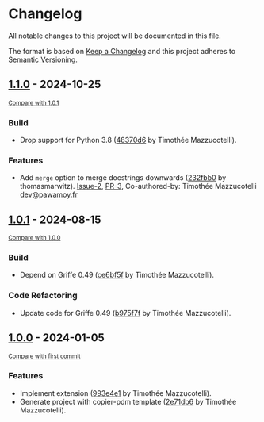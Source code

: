 # Changelog

All notable changes to this project will be documented in this file.

The format is based on [Keep a Changelog](http://keepachangelog.com/en/1.0.0/)
and this project adheres to [Semantic Versioning](http://semver.org/spec/v2.0.0.html).

<!-- insertion marker -->
## [1.1.0](https://github.com/mkdocstrings/griffe-inherited-docstrings/releases/tag/1.1.0) - 2024-10-25

<small>[Compare with 1.0.1](https://github.com/mkdocstrings/griffe-inherited-docstrings/compare/1.0.1...1.1.0)</small>

### Build

- Drop support for Python 3.8 ([48370d6](https://github.com/mkdocstrings/griffe-inherited-docstrings/commit/48370d6d6cb9766bc28aca4c88144fd5f27d8300) by Timothée Mazzucotelli).

### Features

- Add `merge` option to merge docstrings downwards ([232fbb0](https://github.com/mkdocstrings/griffe-inherited-docstrings/commit/232fbb0a151eb58a34d4579881cc2bed8f689bbc) by thomasmarwitz). [Issue-2](https://github.com/mkdocstrings/griffe-inherited-docstrings/issues/2), [PR-3](https://github.com/mkdocstrings/griffe-inherited-docstrings/pull/3), Co-authored-by: Timothée Mazzucotelli <dev@pawamoy.fr>

## [1.0.1](https://github.com/mkdocstrings/griffe-inherited-docstrings/releases/tag/1.0.1) - 2024-08-15

<small>[Compare with 1.0.0](https://github.com/mkdocstrings/griffe-inherited-docstrings/compare/1.0.0...1.0.1)</small>

### Build

- Depend on Griffe 0.49 ([ce6bf5f](https://github.com/mkdocstrings/griffe-inherited-docstrings/commit/ce6bf5fe21e839aa7e1b9b84c9c531a5841ece3c) by Timothée Mazzucotelli).

### Code Refactoring

- Update code for Griffe 0.49 ([b975f7f](https://github.com/mkdocstrings/griffe-inherited-docstrings/commit/b975f7f523c369c9ab3bc889cf9f558ef7c133a0) by Timothée Mazzucotelli).

## [1.0.0](https://github.com/mkdocstrings/griffe-inherited-docstrings/releases/tag/1.0.0) - 2024-01-05

<small>[Compare with first commit](https://github.com/mkdocstrings/griffe-inherited-docstrings/compare/b0d27df17aab12337a426b1d2e642593bdc9231b...1.0.0)</small>

### Features

- Implement extension ([993e4e1](https://github.com/mkdocstrings/griffe-inherited-docstrings/commit/993e4e1e9a316e8b472df47c6568392605ca07f6) by Timothée Mazzucotelli).
- Generate project with copier-pdm template ([2e71db6](https://github.com/mkdocstrings/griffe-inherited-docstrings/commit/2e71db6086e2507cc058d8b387d33eb7c228ed9a) by Timothée Mazzucotelli).
